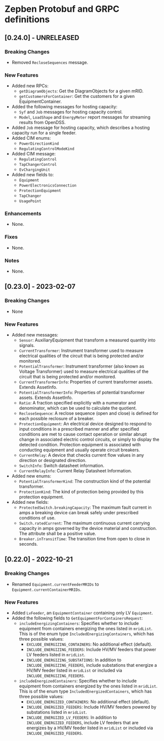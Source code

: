 # Zepben Protobuf and GRPC definitions

## [0.24.0] - UNRELEASED

### Breaking Changes

* Removed `RecloseSequences` message.

### New Features

* Added new RPCs:
  * `getDiagramObjects`: Get the DiagramObjects for a given mRID.
  * `getCustomersForContainer`: Get the customers for a given EquipmentContainer. 
* Added the following messages for hosting capacity:
  * `Syf` and `Job` messages for hosting capacity control.
  * `Model`, `LoadShape` and `EnergyMeter` report messages for streaming results from OpenDSS.
* Added `Job` message for hosting capacity, which describes a hosting capacity run for a single feeder.
* Added CIM enums:
  * `PowerDirectionKind`
  * `RegulatingControlModeKind`
* Added CIM message:
  * `RegulatingControl`
  * `TapChangerControl`
  * `EvChargingUnit`
* Added new fields to:
  * `Equipment` 
  * `PowerElectronicsConnection`
  * `ProtectionEquipment`
  * `TapChanger`
  * `UsagePoint`

### Enhancements

* None.

### Fixes

* None.

### Notes

* None.

## [0.23.0] - 2023-02-07

### Breaking Changes

* None

### New Features

* Added new messages:
    * `Sensor`: AuxiliaryEquipment that transform a measured quantity into signals.
    * `CurrentTransformer`: Instrument transformer used to measure electrical qualities of the circuit that is being protected and/or monitored.
    * `PotentialTransformer`: Instrument transformer (also known as Voltage Transformer) used to measure electrical qualities of the circuit that is being
      protected and/or monitored.
    * `CurrentTransformerInfo`: Properties of current transformer assets. Extends AssetInfo.
    * `PotentialTransformerInfo`: Properties of potential transformer assets. Extends AssetInfo.
    * `Ratio`: A fraction specified explicitly with a numerator and denominator, which can be used to calculate the quotient.
    * `RecloseSequence`: A reclose sequence (open and close) is defined for each possible reclosure of a breaker.
    * `ProtectionEquipment`: An electrical device designed to respond to input conditions in a prescribed manner and after specified conditions are met to cause
      contact operation
      or similar abrupt change in associated electric control circuits, or simply to display the detected condition. Protection equipment is associated with
      conducting equipment and usually operate circuit breakers.
    * `CurrentRelay`: A device that checks current flow values in any direction or designated direction.
    * `SwitchInfo`: Switch datasheet information.
    * `CurrentRelayInfo`: Current Relay Datasheet Information.
* Added new enums:
    * `PotentialTransformerKind`: The construction kind of the potential transformer.
    * `ProtectionKind`: The kind of protection being provided by this protection equipment.
* Added new fields:
    * `ProtectedSwitch.breakingCapacity`: The maximum fault current in amps a breaking device can break safely under prescribed conditions of use.
    * `Switch.ratedCurrent`: The maximum continuous current carrying capacity in amps governed by the device material and construction. The attribute shall be a
      positive value.
    * `Breaker.inTransitTime`: The transition time from open to close in seconds.

## [0.22.0] - 2022-10-21

### Breaking Changes

* Renamed `Equipment.currentFeederMRIDs` to `Equipment.currentContainerMRIDs`.

### New Features

* Added `LvFeeder`, an `EquipmentContainer` containing only LV `Equipment`.
* Added the following fields to `GetEquipmentForContainersRequest`:
    * `includeEnergizingContainers`: Specifies whether to include equipment from containers energizing the ones listed in
      `mridList`. This is of the enum type `IncludedEnergizingContainers`, which has three possible values:
        * `EXCLUDE_ENERGIZING_CONTAINERS`: No additional effect (default).
        * `INCLUDE_ENERGIZING_FEEDERS`: Include HV/MV feeders that power LV feeders listed in `mridList`.
        * `INCLUDE_ENERGIZING_SUBSTATIONS`: In addition to `INCLUDE_ENERGIZING_FEEDERS`, include substations that
          energize a HV/MV feeder listed in `mridList` or included via `INCLUDE_ENERGIZING_FEEDERS`.
    * `includeEnergizedContainers`: Specifies whether to include equipment from containers energized by the ones listed in
      `mridList`. This is of the enum type `IncludedEnergizedContainers`, which has three possible values:
        * `EXCLUDE_ENERGIZED_CONTAINERS`: No additional effect (default).
        * `INCLUDE_ENERGIZED_FEEDERS`: Include HV/MV feeders powered by substations listed in `mridList`.
        * `INCLUDE_ENERGIZED_LV_FEEDERS`: In addition to `INCLUDE_ENERGIZED_FEEDERS`, include LV feeders that
          are energizes by a HV/MV feeder listed in `mridList` or included via `INCLUDE_ENERGIZED_FEEDERS`.
